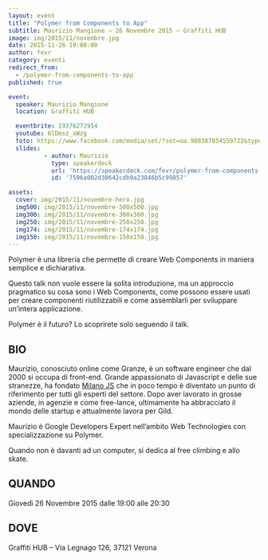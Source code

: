 ```yaml
---
layout: event
title: "Polymer from Components to App"
subtitle: Maurizio Mangione – 26 Novembre 2015 – Graffiti HUB
image: img/2015/11/novembre.jpg
date: 2015-11-26 19:00:00
author: fevr
category: eventi
redirect_from:
  - /polymer-from-components-to-app
published: true

event:
  speaker: Maurizio Mangione
  location: Graffiti HUB

  eventbrite: 19376272954
  youtube: 6lDmsz_xWzg
  foto: https://www.facebook.com/media/set/?set=oa.988387854559722&type=3
  slides:
          - author: Maurizio
            type: speakerdeck
            url: 'https://speakerdeck.com/fevr/polymer-from-components-to-app'
            id: '7596a002d30642cdb9a23846b5c99857'

assets:
  cover: img/2015/11/novembre-hero.jpg
  img500: img/2015/11/novembre-500x500.jpg
  img300: img/2015/11/novembre-300x300.jpg
  img250: img/2015/11/novembre-250x250.jpg
  img174: img/2015/11/novembre-174x174.jpg
  img150: img/2015/11/novembre-150x150.jpg
---
```


Polymer è una libreria che permette di creare Web Components in maniera semplice e dichiarativa.

Questo talk non vuole essere la solita introduzione, ma un approccio pragmatico su cosa sono i Web Components,
come possono essere usati per creare componenti riutilizzabili e come assemblarli per sviluppare un’intera applicazione.

Polymer è il futuro? Lo scoprirete solo seguendo il talk.

## BIO

Maurizio, conosciuto online come Granze, è un software engineer che dal 2000 si occupa di front-end.
Grande appassionato di Javascript e delle sue stranezze, ha fondato [Milano JS](http://www.milanojs.com/) che
in poco tempo è diventato un punto di riferimento per tutti gli esperti del settore.
Dopo aver lavorato in grosse aziende, in agenzie e come free-lance, ultimamente ha abbracciato il mondo delle startup
e attualmente lavora per Gild.

Maurizio è Google Developers Expert nell’ambito Web Technologies con specializzazione su Polymer.

Quando non è davanti ad un computer, si dedica al free climbing e allo skate.

## QUANDO
Giovedì 26 Novembre 2015 dalle 19:00 alle 20:30

## DOVE
Graffiti HUB – Via Legnago 126, 37121 Verona